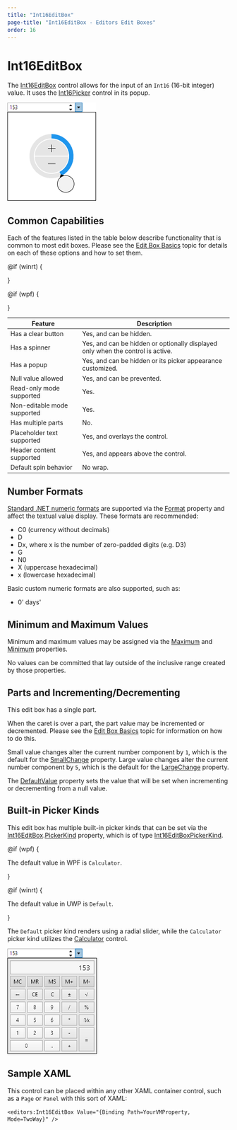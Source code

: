 ```yaml
---
title: "Int16EditBox"
page-title: "Int16EditBox - Editors Edit Boxes"
order: 16
---
```

# Int16EditBox

The [Int16EditBox](xref:@ActiproUIRoot.Controls.Editors.Int16EditBox) control allows for the input of an `Int16` (16-bit integer) value.  It uses the [Int16Picker](../pickers/int16picker.md) control in its popup.

![Screenshot](../images/int32editbox-opened.png)

## Common Capabilities

Each of the features listed in the table below describe functionality that is common to most edit boxes.  Please see the [Edit Box Basics](parteditboxbase.md) topic for details on each of these options and how to set them.

<table>
<thead>

<tr>
<th>Feature</th>
<th>Description</th>
</tr>

</thead>
<tbody>

@if (winrt) {
<tr>
<td>Has a clear button</td>
<td>Yes, and can be hidden.</td>
</tr>
}

@if (wpf) {
<tr>
<td>Has a spinner</td>
<td>Yes, and can be hidden or optionally displayed only when the control is active.</td>
</tr>
}

<tr>
<td>Has a popup</td>
<td>Yes, and can be hidden or its picker appearance customized.</td>
</tr>

<tr>
<td>Null value allowed</td>
<td>Yes, and can be prevented.</td>
</tr>

<tr>
<td>Read-only mode supported</td>
<td>Yes.</td>
</tr>

<tr>
<td>Non-editable mode supported</td>
<td>Yes.</td>
</tr>

<tr>
<td>Has multiple parts</td>
<td>No.</td>
</tr>

<tr>
<td>Placeholder text supported</td>
<td>Yes, and overlays the control.</td>
</tr>

<tr>
<td>Header content supported</td>
<td>Yes, and appears above the control.</td>
</tr>

<tr>
<td>Default spin behavior</td>
<td>No wrap.</td>
</tr>

</tbody>
</table>

## Number Formats

[Standard .NET numeric formats](https://docs.microsoft.com/en-us/dotnet/standard/base-types/standard-numeric-format-strings) are supported via the [Format](xref:@ActiproUIRoot.Controls.Editors.Int16EditBox.Format) property and affect the textual value display.  These formats are recommended:

- C0 (currency without decimals)
- D
- Dx, where x is the number of zero-padded digits (e.g. D3)
- G
- N0
- X (uppercase hexadecimal)
- x (lowercase hexadecimal)

Basic custom numeric formats are also supported, such as:

- 0' days'

## Minimum and Maximum Values

Minimum and maximum values may be assigned via the [Maximum](xref:@ActiproUIRoot.Controls.Editors.Int16EditBox.Maximum) and [Minimum](xref:@ActiproUIRoot.Controls.Editors.Int16EditBox.Minimum) properties.

No values can be committed that lay outside of the inclusive range created by those properties.

## Parts and Incrementing/Decrementing

This edit box has a single part.

When the caret is over a part, the part value may be incremented or decremented.  Please see the [Edit Box Basics](parteditboxbase.md) topic for information on how to do this.

Small value changes alter the current number component by `1`, which is the default for the [SmallChange](xref:@ActiproUIRoot.Controls.Editors.Int16EditBox.SmallChange) property.  Large value changes alter the current number component by `5`, which is the default for the [LargeChange](xref:@ActiproUIRoot.Controls.Editors.Int16EditBox.LargeChange) property.

The [DefaultValue](xref:@ActiproUIRoot.Controls.Editors.Int16EditBox.DefaultValue) property sets the value that will be set when incrementing or decrementing from a null value.

## Built-in Picker Kinds

This edit box has multiple built-in picker kinds that can be set via the [Int16EditBox](xref:@ActiproUIRoot.Controls.Editors.Int16EditBox).[PickerKind](xref:@ActiproUIRoot.Controls.Editors.Int16EditBox.PickerKind) property, which is of type [Int16EditBoxPickerKind](xref:@ActiproUIRoot.Controls.Editors.Int16EditBoxPickerKind).

@if (wpf) {

The default value in WPF is `Calculator`. 

}

@if (winrt) {

The default value in UWP is `Default`. 

}

The `Default` picker kind renders using a radial slider, while the `Calculator` picker kind utilizes the [Calculator](../other-controls/calculator.md) control.

![Screenshot](../images/int32editbox-opened-calculator.png)

## Sample XAML

This control can be placed within any other XAML container control, such as a `Page` or `Panel` with this sort of XAML:

```xaml
<editors:Int16EditBox Value="{Binding Path=YourVMProperty, Mode=TwoWay}" />
```
